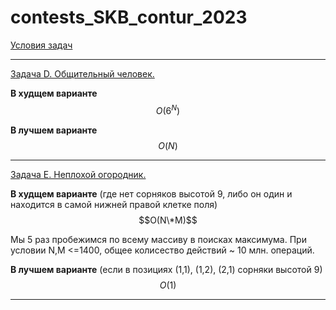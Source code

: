 # contests_SKB_contur_2023
[Условия задач](https://github.com/skbkontur/contests/blob/main/internship_cs_mar23/statements.pdf)

_____
[Задача D. Общительный человек.](https://github.com/EnnerDA/contests_SKB_contur_2023/blob/main/D.py)

**В худщем варианте** $$O(6^N)$$


**В лучшем варианте**  $$O(N)$$

_____
[Задача E. Неплохой огородник.](https://github.com/EnnerDA/contests_SKB_contur_2023/blob/main/E.py)

**В худщем варианте** (где нет сорняков высотой 9, либо он один и находится в самой нижней правой клетке поля) $$O(N\*M)$$ 

Мы 5 раз пробежимся по всему массиву в поисках максимума. При условии N,M <=1400, общее колисество действий ~ 10 млн. операций.


**В лучшем варианте** (если в позициях (1,1), (1,2), (2,1) сорняки высотой 9) $$O(1)$$

________________
